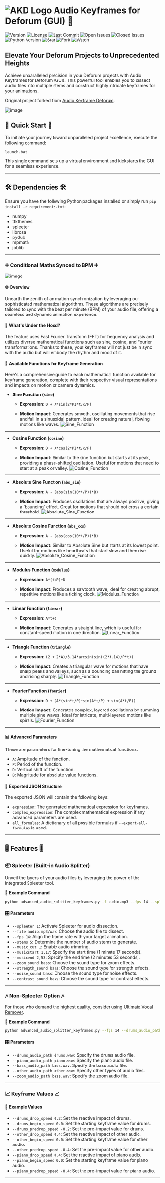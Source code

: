 # ![AKD Logo](https://github.com/FeelTheFonk/AudioKeyframeDeforum_GUI/assets/134219563/8752374b-6e74-46cf-b625-fbd58216f525) Audio Keyframes for Deforum (GUI) 🎵
![Version](https://img.shields.io/badge/version-1.0.3-blue.svg)
![License](https://img.shields.io/badge/license-MIT-green.svg)
![Last Commit](https://img.shields.io/github/last-commit/FeelTheFonk/AudioKeyframeDeforum_GUI.svg)
![Open Issues](https://img.shields.io/github/issues-raw/FeelTheFonk/AudioKeyframeDeforum_GUI.svg)
![Closed Issues](https://img.shields.io/github/issues-closed-raw/FeelTheFonk/AudioKeyframeDeforum_GUI.svg)
![Python Version](https://img.shields.io/badge/Python-3.10-blue.svg)
![Star](https://img.shields.io/github/stars/FeelTheFonk/AudioKeyframeDeforum_GUI.svg?style=social)
![Fork](https://img.shields.io/github/forks/FeelTheFonk/AudioKeyframeDeforum_GUI.svg?style=social)
![Watch](https://img.shields.io/github/watchers/FeelTheFonk/AudioKeyframeDeforum_GUI.svg?style=social)

## Elevate Your Deforum Projects to Unprecedented Heights

Achieve unparalleled precision in your Deforum projects with Audio Keyframes for Deforum (GUI). This powerful tool enables you to dissect audio files into multiple stems and construct highly intricate keyframes for your animations.

Original project forked from [Audio Keyframe Deforum](https://github.com/nicolai256/audio_keyframe_deforum_DD_0.5).

![image](https://github.com/FeelTheFonk/AudioKeyframeDeforum_GUI/assets/134219563/d073730c-5761-4ba1-8484-85239ec62b5c)


## 🚀 Quick Start 🚀

To initiate your journey toward unparalleled project excellence, execute the following command:

```bash
launch.bat
```

This single command sets up a virtual environment and kickstarts the GUI for a seamless experience.

---

## 🛠 Dependencies 🛠

Ensure you have the following Python packages installed or simply run `pip install -r requirements.txt`:

- numpy
- ttkthemes
- spleeter
- librosa
- pydub
- mpmath
- joblib

---

### ➕ Conditional Maths Synced to BPM ➕

![image](https://github.com/FeelTheFonk/AudioKeyframeDeforum_GUI/assets/134219563/01e4a289-2f01-4c66-8617-fc22d3532aec)

#### 🌐 Overview

Unearth the zenith of animation synchronization by leveraging our sophisticated mathematical algorithms. These algorithms are precisely tailored to sync with the beat per minute (BPM) of your audio file, offering a seamless and dynamic animation experience.

#### 🧠 What's Under the Hood?

The feature uses Fast Fourier Transform (FFT) for frequency analysis and utilizes diverse mathematical functions such as sine, cosine, and Fourier transformations. Thanks to these, your keyframes will not just be in sync with the audio but will embody the rhythm and mood of it.

#### 📐 **Available Functions for Keyframe Generation**

Here's a comprehensive guide to each mathematical function available for keyframe generation, complete with their respective visual representations and impacts on motion or camera dynamics.

- **Sine Function (`sine`)**
  
  - **Expression**: `D + A*sin(2*PI*t/x/P)`
  
  - **Motion Impact**: Generates smooth, oscillating movements that rise and fall in a sinusoidal pattern. Ideal for creating natural, flowing motions like waves.
![Sine_Function](https://github.com/FeelTheFonk/AudioKeyframeDeforum_GUI/assets/134219563/ffabf053-f03c-417e-8dde-ce800b8ead18)
---

- **Cosine Function (`cosine`)**

  - **Expression**: `D + A*cos(2*PI*t/x/P)`
  
  - **Motion Impact**: Similar to the sine function but starts at its peak, providing a phase-shifted oscillation. Useful for motions that need to start at a peak or valley.
![Cosine_Function](https://github.com/FeelTheFonk/AudioKeyframeDeforum_GUI/assets/134219563/3be028e1-f78a-4105-baa8-e53480c9b0ea)
---

- **Absolute Sine Function (`abs_sin`)**

  - **Expression**: `A - (abs(sin(10*t/P))*B)`

  - **Motion Impact**: Produces oscillations that are always positive, giving a 'bouncing' effect. Great for motions that should not cross a certain threshold.
![Absolute_Sine_Function](https://github.com/FeelTheFonk/AudioKeyframeDeforum_GUI/assets/134219563/4e731090-51dc-4179-a5d6-3fcef66e9841)
---

- **Absolute Cosine Function (`abs_cos`)**

  - **Expression**: `A - (abs(cos(10*t/P))*B)`
  
  - **Motion Impact**: Similar to Absolute Sine but starts at its lowest point. Useful for motions like heartbeats that start slow and then rise quickly.
![Absolute_Cosine_Function](https://github.com/FeelTheFonk/AudioKeyframeDeforum_GUI/assets/134219563/f8a5ffc3-1726-43ed-8052-19875a469ba1)
---

- **Modulus Function (`modulus`)**

  - **Expression**: `A*(t%P)+D`
  
  - **Motion Impact**: Produces a sawtooth wave, ideal for creating abrupt, repetitive motions like a ticking clock.
![Modulus_Function](https://github.com/FeelTheFonk/AudioKeyframeDeforum_GUI/assets/134219563/6dcf8c91-a395-4cbd-8b66-7cf3b700ba4c)
---

- **Linear Function (`linear`)**

  - **Expression**: `A*t+D`
  
  - **Motion Impact**: Generates a straight line, which is useful for constant-speed motion in one direction.
![Linear_Function](https://github.com/FeelTheFonk/AudioKeyframeDeforum_GUI/assets/134219563/26930f16-a3cb-494c-b0f4-5478e5c4df38)
---

- **Triangle Function (`triangle`)**

  - **Expression**: `(2 + 2*A)/3.14*arcsin(sin((2*3.14)/P*t))`
  
  - **Motion Impact**: Creates a triangular wave for motions that have sharp peaks and valleys, such as a bouncing ball hitting the ground and rising sharply.
![Triangle_Function](https://github.com/FeelTheFonk/AudioKeyframeDeforum_GUI/assets/134219563/8e09e32a-c68f-42b1-aa5d-b2ae6b81a08f)
---

- **Fourier Function (`fourier`)**

  - **Expression**: `D + (A*(sin*t/P)+sin(A*t/P) + sin(A*t/P))`
  
  - **Motion Impact**: Generates complex, layered oscillations by summing multiple sine waves. Ideal for intricate, multi-layered motions like spirals.
![Fourier_Function](https://github.com/FeelTheFonk/AudioKeyframeDeforum_GUI/assets/134219563/1d8aa29c-28d8-4d0d-9520-2be873ce1384)
---


#### 📊 **Advanced Parameters**

These are parameters for fine-tuning the mathematical functions:

- `A`: Amplitude of the function.
- `P`: Period of the function.
- `D`: Vertical shift of the function.
- `B`: Magnitude for absolute value functions.

#### 📜 **Exported JSON Structure**

The exported JSON will contain the following keys:

- `expression`: The generated mathematical expression for keyframes.
- `complex_expression`: The complex mathematical expression if any advanced parameters are used.
- `all_formulas`: A dictionary of all possible formulas if `--export-all-formulas` is used.

---

## 🎚 Features 🎚

### 📦 Spleeter (Built-in Audio Splitter)

Unveil the layers of your audio files by leveraging the power of the integrated Spleeter tool.

**🔧 Example Command**

```bash
python advanced_audio_splitter_keyframes.py -f audio.mp3 --fps 14 --spleeter 1
```

#### 🎛 Parameters

- `--spleeter 1`: Activate Spleeter for audio dissection.
- `--file audio.mp3/wav`: Choose the audio file to dissect.
- `--fps 14`: Align the frame rate with your target animation.
- `--stems 5`: Determine the number of audio stems to generate.
- `--music_cut 1`: Enable audio trimming.
- `--musicstart 1,17`: Specify the start time (1 minute 17 seconds).
- `--musicend 2,53`: Specify the end time (2 minutes 53 seconds).
- `--zoom_sound bass`: Choose the sound type for zoom effects.
- `--strength_sound bass`: Choose the sound type for strength effects.
- `--noise_sound bass`: Choose the sound type for noise effects.
- `--contrast_sound bass`: Choose the sound type for contrast effects.

---

### 🎶 Non-Spleeter Option 🎶

For those who demand the highest quality, consider using [Ultimate Vocal Remover](https://github.com/Anjok07/ultimatevocalremovergui).

**🔧 Example Command**

```bash
python advanced_audio_splitter_keyframes.py --fps 14 --drums_audio_path drums.wav --zoom_audio_path bass.wav
```

#### 🎛 Parameters

- `--drums_audio_path drums.wav`: Specify the drums audio file.
- `--piano_audio_path piano.wav`: Specify the piano audio file.
- `--bass_audio_path bass.wav`: Specify the bass audio file.
- `--other_audio_path other.wav`: Specify other types of audio files.
- `--zoom_audio_path bass.wav`: Specify the zoom audio file.

---

### 📈 Keyframe Values 📈

#### 🔧 Example Values

- `--drums_drop_speed 0.2`: Set the reactive impact of drums.
- `--drums_begin_speed 0.0`: Set the starting keyframe value for drums.
- `--drums_predrop_speed -0.2`: Set the pre-impact value for drums.
- `--other_drop_speed 0.4`: Set the reactive impact of other audio.
- `--other_begin_speed 0.0`: Set the starting keyframe value for other audio.
- `--other_predrop_speed -0.4`: Set the pre-impact value for other audio.
- `--piano_drop_speed 0.4`: Set the reactive impact of piano audio.
- `--piano_begin_speed 0.0`: Set the starting keyframe value for piano audio.
- `--piano_predrop_speed -0.4`: Set the pre-impact value for piano audio.

---
